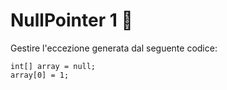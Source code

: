 # NullPointer 1 :kick_scooter:

Gestire l'eccezione generata dal seguente codice:

```
int[] array = null;
array[0] = 1;
```
